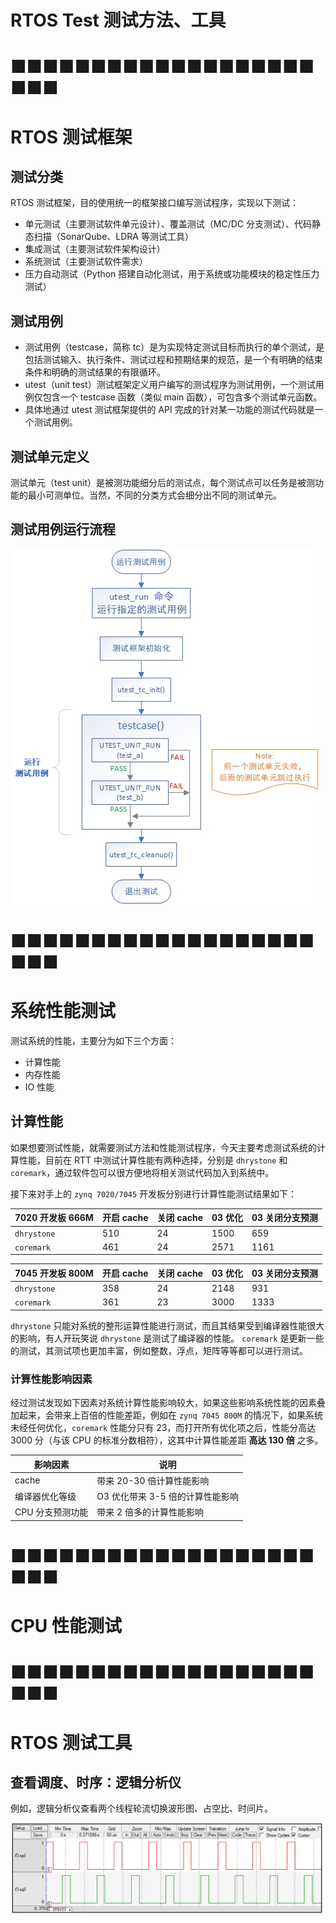 # RTOS Test 测试方法、工具

# ■■■■■■■■■■■■■■■■■■■■■■

# RTOS 测试框架

## 测试分类

RTOS 测试框架，目的使用统一的框架接口编写测试程序，实现以下测试：
- 单元测试（主要测试软件单元设计）、覆盖测试（MC/DC 分支测试）、代码静态扫描（SonarQube、LDRA 等测试工具）
- 集成测试（主要测试软件架构设计）
- 系统测试（主要测试软件需求）
- 压力自动测试（Python 搭建自动化测试，用于系统或功能模块的稳定性压力测试）

## 测试用例

- 测试用例（testcase，简称 tc）是为实现特定测试目标而执行的单个测试，是包括测试输入、执行条件、测试过程和预期结果的规范，是一个有明确的结束条件和明确的测试结果的有限循环。
- utest（unit test）测试框架定义用户编写的测试程序为测试用例，一个测试用例仅包含一个 testcase 函数（类似 main 函数），可包含多个测试单元函数。
- 具体地通过 utest 测试框架提供的 API 完成的针对某一功能的测试代码就是一个测试用例。



## 测试单元定义

测试单元（test unit）是被测功能细分后的测试点，每个测试点可以任务是被测功能的最小可测单位。当然，不同的分类方式会细分出不同的测试单元。

## 测试用例运行流程

![测试用例运行流程](figures/测试用例运行流程.jpg)



# ■■■■■■■■■■■■■■■■■■■■■■

# 系统性能测试

测试系统的性能，主要分为如下三个方面：

- 计算性能
- 内存性能
- IO 性能

## 计算性能

如果想要测试性能，就需要测试方法和性能测试程序，今天主要考虑测试系统的计算性能，目前在 RTT 中测试计算性能有两种选择，分别是 `dhrystone` 和`coremark`，通过软件包可以很方便地将相关测试代码加入到系统中。

接下来对手上的 `zynq 7020/7045` 开发板分别进行计算性能测试结果如下：

| 7020 开发板 666M | 开启 cache | 关闭 cache | 03 优化 | 03 关闭分支预测 |
| ---------------- | ---------- | ---------- | ------- | --------------- |
| `dhrystone`      | 510        | 24         | 1500    | 659             |
| `coremark`       | 461        | 24         | 2571    | 1161            |

| 7045 开发板 800M | 开启 cache | 关闭 cache | 03 优化 | 03 关闭分支预测 |
| ---------------- | ---------- | ---------- | ------- | --------------- |
| `dhrystone`      | 358        | 24         | 2148    | 931             |
| `coremark`       | 361        | 23         | 3000    | 1333            |

`dhrystone` 只能对系统的整形运算性能进行测试，而且其结果受到编译器性能很大的影响，有人开玩笑说 `dhrystone` 是测试了编译器的性能。 `coremark` 是更新一些的测试，其测试项也更加丰富，例如整数，浮点，矩阵等等都可以进行测试。

### 计算性能影响因素

经过测试发现如下因素对系统计算性能影响较大，如果这些影响系统性能的因素叠加起来，会带来上百倍的性能差距，例如在 `zynq 7045 800M` 的情况下，如果系统未经任何优化，`coremark` 性能分只有 23，而打开所有优化项之后，性能分高达 3000 分（与该 CPU 的标准分数相符），这其中计算性能差距 **高达 130 倍** 之多。

| 影响因素         | 说明                             |
| ---------------- | -------------------------------- |
| cache            | 带来 20-30 倍计算性能影响        |
| 编译器优化等级   | O3 优化带来 3-5 倍的计算性能影响 |
| CPU 分支预测功能 | 带来 2 倍多的计算性能影响        |



# ■■■■■■■■■■■■■■■■■■■■■■

# CPU 性能测试



# ■■■■■■■■■■■■■■■■■■■■■■

# RTOS 测试工具

## 查看调度、时序：逻辑分析仪  

例如，逻辑分析仪查看两个线程轮流切换波形图、占空比、时间片。

![逻辑分析仪_线程轮流切换波形图](figures/逻辑分析仪_线程轮流切换波形图.jpg)



# 
